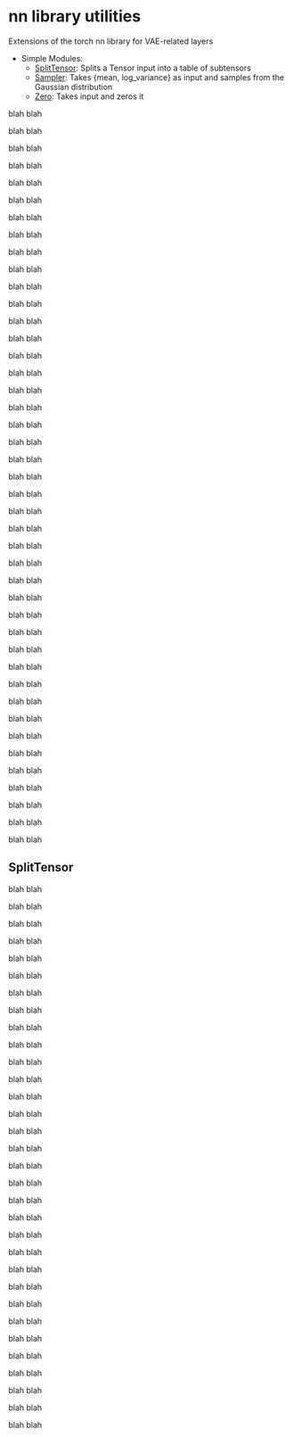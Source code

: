 # nn library utilities

Extensions of the torch nn library for VAE-related layers

* Simple Modules:
  * [SplitTensor](#SplitTensor): Splits a Tensor input into a table of subtensors
  * [Sampler](#Sampler): Takes {mean, log_variance} as input and samples from the Gaussian distribution
  * [Zero](#Zero): Takes input and zeros it

blah blah

blah blah

blah blah

blah blah

blah blah

blah blah

blah blah

blah blah

blah blah

blah blah

blah blah

blah blah

blah blah

blah blah

blah blah

blah blah

blah blah

blah blah

blah blah

blah blah

blah blah

blah blah

blah blah

blah blah

blah blah

blah blah

blah blah

blah blah

blah blah

blah blah

blah blah

blah blah

blah blah

blah blah

blah blah

blah blah

blah blah

blah blah

blah blah

blah blah

blah blah

blah blah

blah blah



<a name="SplitTensor"></a>
## SplitTensor ##


blah blah

blah blah

blah blah

blah blah

blah blah

blah blah

blah blah

blah blah

blah blah

blah blah

blah blah

blah blah

blah blah

blah blah

blah blah

blah blah

blah blah

blah blah

blah blah

blah blah

blah blah

blah blah

blah blah

blah blah

blah blah

blah blah

blah blah

blah blah

blah blah

blah blah

blah blah

blah blah
